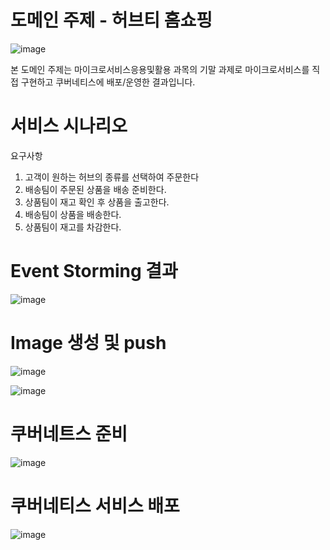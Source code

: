 # 도메인 주제 - 허브티 홈쇼핑

![image](https://github.com/hyunalee2021/sjcu-microservice-labs/assets/93066693/1f9a7f5b-d41e-45c0-91e4-1367d3623569)

본 도메인 주제는 마이크로서비스응용및활용 과목의 기말 과제로 마이크로서비스를 직접 구현하고 쿠버네티스에 배포/운영한 결과입니다.



# 서비스 시나리오

요구사항
1. 고객이 원하는 허브의 종류를 선택하여 주문한다
1. 배송팀이 주문된 상품을 배송 준비한다.
1. 상품팀이 재고 확인 후 상품을 출고한다.
1. 배송팀이 상품을 배송한다.
1. 상품팀이 재고를 차감한다.

 



# Event Storming 결과

![image](https://github.com/hyunalee2021/sjcu-microservice-labs/assets/93066693/c935bc85-fb9c-48f0-be22-9f6a3b6fb8ed)




# Image 생성 및 push

![image](https://github.com/hyunalee2021/TeaMall/assets/93066693/f843e257-17d7-4b25-9917-08571b7e8668)


![image](https://github.com/hyunalee2021/TeaMall/assets/93066693/e2043805-eaa2-4760-b08f-8eeed918dcad)





# 쿠버네트스 준비

![image](https://github.com/hyunalee2021/TeaMall/assets/93066693/4f61582e-3c8a-4d53-8abc-948fcdcd3305)



# 쿠버네티스 서비스 배포

![image](https://github.com/hyunalee2021/sjcu-microservice-labs/assets/93066693/1e245e3f-fb4c-49b5-8e56-12f2884ce4a3)
